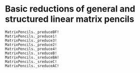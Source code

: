 # Basic reductions of general and structured linear matrix pencils

```@docs
MatrixPencils._preduceBF!
MatrixPencils._preduce1!
MatrixPencils._preduce3!
MatrixPencils._preduce2!
MatrixPencils._preduce4!
MatrixPencils._sreduceB!
MatrixPencils._sreduceBA!
MatrixPencils._sreduceC!
MatrixPencils._sreduceAC!
```
